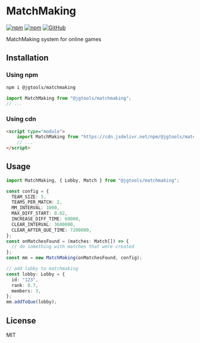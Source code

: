 # MatchMaking

[![npm](https://img.shields.io/npm/v/@jgtools/matchmaking)](https://www.npmjs.com/package/@jgtools/matchmaking)
[![npm](https://img.shields.io/npm/dm/@jgtools/matchmaking)](https://www.npmjs.com/package/@jgtools/matchmaking)
[![GitHub](https://img.shields.io/github/license/jgtools/matchmaking)](https://github.com/git/git-scm.com/blob/main/MIT-LICENSE.txt)

MatchMaking system for online games

## Installation

### Using npm

```bash
npm i @jgtools/matchmaking
```

```javascript
import MatchMaking from "@jgtools/matchmaking";
// ...
```

### Using cdn

```html
<script type="module">
    import MatchMaking from "https://cdn.jsdelivr.net/npm/@jgtools/matchmaking@1.0.1/dist/index.min.js";
    // ...
</script>
```

## Usage

```typescript
import MatchMaking, { Lobby, Match } from "@jgtools/matchmaking";

const config = {
  TEAM_SIZE: 5,
  TEAMS_PER_MATCH: 2,
  MM_INTERVAL: 1000,
  MAX_DIFF_START: 0.02,
  INCREASE_DIFF_TIME: 60000,
  CLEAR_INTERVAL: 3600000,
  CLEAR_AFTER_QUE_TIME: 7200000,
};
const onMatchesFound = (matches: Match[]) => {
  // do something with matches that were created
};
const mm = new MatchMaking(onMatchesFound, config);

// add lobby to matchmaking
const lobby: Lobby = {
  id: "123",
  rank: 0.7,
  members: 3,
};
mm.addToQue(lobby);
```

## License

MIT
